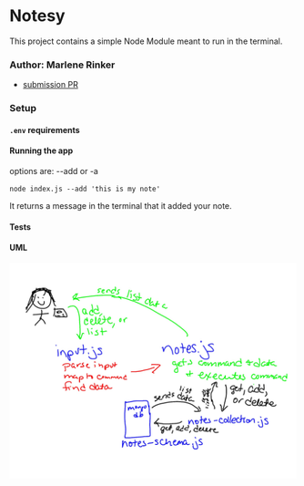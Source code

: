# Notesy

This project contains a simple Node Module meant to run in the terminal.


### Author: Marlene Rinker

- [submission PR](https://github.com/marlenerinker-401-advanced-javascript/notes/pull/1)
<!-- - [tests report](https://github.com/tutuorial-401js/class-00/actions) -->
<!-- - [front-end](https://tutorial-401js.herokuapp.com/) -->

### Setup

#### `.env` requirements

<!-- - `PORT` - Port Number -->

#### Running the app

options are: --add or -a

```
node index.js --add 'this is my note'
```
It returns a message in the terminal that it added your note.


#### Tests

<!-- - Unit Tests: `npm run test`
- Lint Tests: `npm run lint`
- Assertions Made
  - Things I want to test
- Assertions Remaining
  - ... Things I want to tests, but didn't yet. -->

#### UML

![UML Diagram](notesy.jpg)